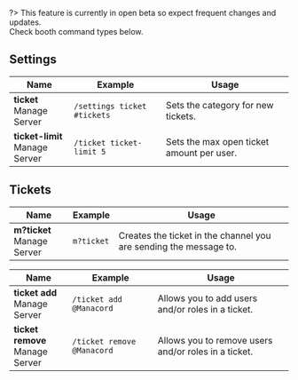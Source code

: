 ?> This feature is currently in open beta so expect frequent changes and updates.<br>Check booth command types below.

## Settings
<!-- tabs:start -->

<!-- tab:Slash Commands -->
Name              | Example           | Usage                                                                         
 ---------------- | ----------------- | ----------------------------------------------------------------------------- 
**ticket** <br><span class="user-permissions">Manage Server</span> | `/settings ticket #tickets` | Sets the category for new tickets.
**ticket-limit** <br><span class="user-permissions">Manage Server</span> | `/ticket ticket-limit 5` | Sets the max open ticket amount per user.
<!-- tabs:end -->


## Tickets
<!-- tabs:start -->

<!-- tab:Prefix Commands -->
Name              | Example           | Usage                                                                         
 ---------------- | ----------------- | ----------------------------------------------------------------------------- 
**m?ticket**<br><span class="user-permissions">Manage Server</span> | `m?ticket` | Creates the ticket in the channel you are sending the message to.

<!-- tab:Slash Commands -->
Name              | Example           | Usage                                                                         
 ---------------- | ----------------- | ----------------------------------------------------------------------------- 
**ticket add** <br><span class="user-permissions">Manage Server</span> | `/ticket add @Manacord` | Allows you to add users and/or roles in a ticket.
**ticket remove** <br><span class="user-permissions">Manage Server</span> | `/ticket remove @Manacord` | Allows you to remove users and/or roles in a ticket.
<!-- tabs:end -->
